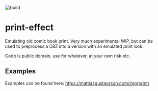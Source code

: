 ![build](https://github.com/mattiasgustavsson/print-effect/actions/workflows/main.yaml/badge.svg)

# print-effect 
Emulating old comic book print. Very much experimental WIP, but can be used to preprocess a CBZ into a version with an emulated print look.

Code is public domain, use for whatever, at your own risk etc. 

## Examples

Examples can be found here: https://mattiasgustavsson.com/img/print/